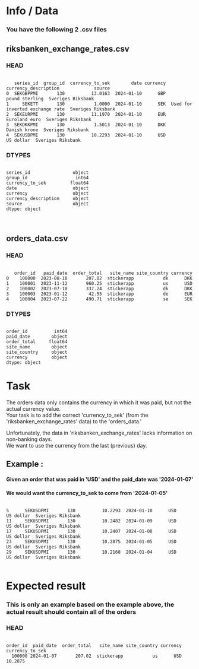 
# Info / Data

### You have the following 2 .csv files

## <strong> riksbanken_exchange_rates.csv </strong>
### HEAD
```

   series_id  group_id  currency_to_sek        date currency             currency_description             source
0  SEKGBPPMI       130          13.0163  2024-01-10      GBP                   pound sterling  Sveriges Riksbank
1     SEKETT       130           1.0000  2024-01-10      SEK  Used for inverted exchange rate  Sveriges Riksbank
2  SEKEURPMI       130          11.1970  2024-01-10      EUR                    Euroland euro  Sveriges Riksbank
3  SEKDKKPMI       130           1.5013  2024-01-10      DKK                     Danish krone  Sveriges Riksbank
4  SEKUSDPMI       130          10.2293  2024-01-10      USD                        US dollar  Sveriges Riksbank

```

### DTYPES
```

series_id                object
group_id                  int64
currency_to_sek         float64
date                     object
currency                 object
currency_description     object
source                   object
dtype: object

```

<br>

## <strong> orders_data.csv </strong>
### HEAD
```

   order_id   paid_date  order_total   site_name site_country currency
0    100000  2023-08-10       207.02  stickerapp           dk      DKK
1    100001  2023-11-12       960.25  stickerapp           us      USD
2    100002  2023-07-10       337.24  stickerapp           dk      DKK
3    100003  2023-01-12        42.55  stickerapp           de      EUR
4    100004  2023-07-22       490.71  stickerapp           se      SEK

```

### DTYPES
```

order_id          int64
paid_date        object
order_total     float64
site_name        object
site_country     object
currency         object
dtype: object

```

# Task

The orders data only contains the currency in which it was paid, but not the actual currency value.<br>
Your task is to add the correct 'currency_to_sek' (from the 'riksbanken_exchange_rates' data) to the 'orders_data.'<br>

Unfortunately, the data in 'riksbanken_exchange_rates' lacks information on non-banking days.<br>
We want to use the currency from the last (previous) day.<br>

## Example :

#### Given an order that was paid in 'USD' and the paid_date was '2024-01-07'<br>
#### We would want the currency_to_sek to come from '2024-01-05'<br>

```

5      SEKUSDPMI       130          10.2293  2024-01-10      USD            US dollar  Sveriges Riksbank
11     SEKUSDPMI       130          10.2482  2024-01-09      USD            US dollar  Sveriges Riksbank
17     SEKUSDPMI       130          10.2407  2024-01-08      USD            US dollar  Sveriges Riksbank
23     SEKUSDPMI       130          10.2875  2024-01-05      USD            US dollar  Sveriges Riksbank
29     SEKUSDPMI       130          10.2168  2024-01-04      USD            US dollar  Sveriges Riksbank


```

# Expected result

### <strong> This is only an example based on the example above, the actual result should contain all of the orders </strong>

### HEAD 

```

order_id  paid_date  order_total   site_name site_country currency  currency_to_sek
  100000 2024-01-07       207.02  stickerapp           us      USD          10.2875

```